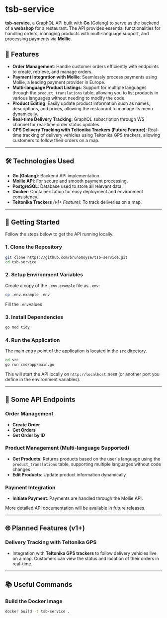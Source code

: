 
# tsb-service

**tsb-service**, a GraphQL API built with **Go** (Golang) to serve as the backend of a **webshop** for a restaurant. The API provides essential functionalities for handling orders, managing products with multi-language support, and processing payments via **Mollie**.

## 🎯 Features

- **Order Management**: Handle customer orders efficiently with endpoints to create, retrieve, and manage orders.
- **Payment Integration with Mollie**: Seamlessly process payments using Mollie, a leading payment provider in Europe.
- **Multi-language Product Listings**: Support for multiple languages through the `product_translations` table, allowing you to list products in various languages without needing to modify the code.
- **Product Editing**: Easily update product information such as names, descriptions, and prices, allowing the restaurant to manage its menu dynamically.
- **Real-time Delivery Tracking**: GraphQL subscription through WS channel for real-time order status updates.
- **GPS Delivery Tracking with Teltonika Trackers (Future Feature)**: Real-time tracking of delivery vehicles using Teltonika GPS trackers, allowing customers to follow their orders on a map.

---

## 🛠 Technologies Used

- **Go (Golang)**: Backend API implementation.
- **Mollie API**: For secure and smooth payment processing.
- **PostgreSQL**: Database used to store all relevant data.
- **Docker**: Containerization for easy deployment and environment consistency.
- **Teltonika Trackers** *(v1+ Feature)*: To track deliveries on a map.

---

## 🚀 Getting Started

Follow the steps below to get the API running locally.

### 1. Clone the Repository

```bash
git clone https://github.com/brunomoyse/tsb-service.git
cd tsb-service
```

### 2. Setup Environment Variables

Create a copy of the `.env.example` file as `.env`:

```bash
cp .env.example .env
```

Fill the `.env`values

### 3. Install Dependencies

```bash
go mod tidy
```

### 4. Run the Application

The main entry point of the application is located in the `src` directory.

```bash
cd src
go run cmd/app/main.go
```

This will start the API locally on `http://localhost:8080` (or another port you define in the environment variables).

---

## 📄 Some API Endpoints

### Order Management

- **Create Order**
- **Get Orders**
- **Get Order by ID**
  
### Product Management (Multi-language Supported)

- **Get Products**: Returns products based on the user's language using the `product_translations` table, supporting multiple languages without code changes
- **Edit Products**: Update product information dynamically

### Payment Integration

- **Initiate Payment**: Payments are handled through the Mollie API.

More detailed API documentation will be available in future releases.

---

## 🌐 Planned Features (v1+)

### Delivery Tracking with Teltonika GPS

- Integration with **Teltonika GPS trackers** to follow delivery vehicles live on a map. Customers can view the status and location of their orders in real-time.

---

## 📚 Useful Commands

### Build the Docker Image

```bash
docker build -t tsb-service .
```
